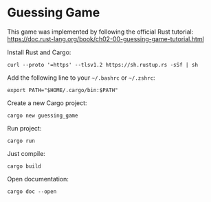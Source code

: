 # Guessing Game

This game was implemented by following the official Rust tutorial:
https://doc.rust-lang.org/book/ch02-00-guessing-game-tutorial.html

Install Rust and Cargo:

    curl --proto '=https' --tlsv1.2 https://sh.rustup.rs -sSf | sh

Add the following line to your `~/.bashrc` or `~/.zshrc`:

    export PATH="$HOME/.cargo/bin:$PATH"

Create a new Cargo project:

    cargo new guessing_game

Run project:

    cargo run

Just compile:

    cargo build

Open documentation:

    cargo doc --open
